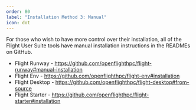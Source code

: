 ```yaml
---
order: 80
label: "Installation Method 3: Manual"
icon: dot
---
```



For those who wish to have more control over their installation, all of the Flight User Suite tools have manual installation instructions in the READMEs on GitHub.

- Flight Runway - https://github.com/openflighthpc/flight-runway#manual-installation
- Flight Env - https://github.com/openflighthpc/flight-env#installation
- Flight Desktop - https://github.com/openflighthpc/flight-desktop#from-source
- Flight Starter - https://github.com/openflighthpc/flight-starter#installation
